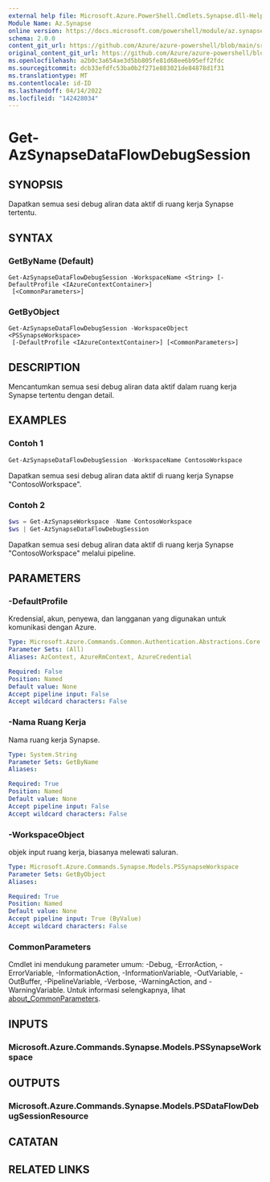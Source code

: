 ```yaml
---
external help file: Microsoft.Azure.PowerShell.Cmdlets.Synapse.dll-Help.xml
Module Name: Az.Synapse
online version: https://docs.microsoft.com/powershell/module/az.synapse/get-azsynapsedataflowdebugsession
schema: 2.0.0
content_git_url: https://github.com/Azure/azure-powershell/blob/main/src/Synapse/Synapse/help/Get-AzSynapseDataFlowDebugSession.md
original_content_git_url: https://github.com/Azure/azure-powershell/blob/main/src/Synapse/Synapse/help/Get-AzSynapseDataFlowDebugSession.md
ms.openlocfilehash: a2b0c3a654ae3d5bb805fe81d68ee6b95eff2fdc
ms.sourcegitcommit: dcb33efdfc53ba0b2f271e883021de84878d1f31
ms.translationtype: MT
ms.contentlocale: id-ID
ms.lasthandoff: 04/14/2022
ms.locfileid: "142428034"
---
```

# Get-AzSynapseDataFlowDebugSession

## SYNOPSIS
Dapatkan semua sesi debug aliran data aktif di ruang kerja Synapse tertentu.

## SYNTAX

### GetByName (Default)
```
Get-AzSynapseDataFlowDebugSession -WorkspaceName <String> [-DefaultProfile <IAzureContextContainer>]
 [<CommonParameters>]
```

### GetByObject
```
Get-AzSynapseDataFlowDebugSession -WorkspaceObject <PSSynapseWorkspace>
 [-DefaultProfile <IAzureContextContainer>] [<CommonParameters>]
```

## DESCRIPTION
Mencantumkan semua sesi debug aliran data aktif dalam ruang kerja Synapse tertentu dengan detail.

## EXAMPLES

### Contoh 1
```powershell
Get-AzSynapseDataFlowDebugSession -WorkspaceName ContosoWorkspace
```

Dapatkan semua sesi debug aliran data aktif di ruang kerja Synapse "ContosoWorkspace".

### Contoh 2
```powershell
$ws = Get-AzSynapseWorkspace -Name ContosoWorkspace
$ws | Get-AzSynapseDataFlowDebugSession
```

Dapatkan semua sesi debug aliran data aktif di ruang kerja Synapse "ContosoWorkspace" melalui pipeline.

## PARAMETERS

### -DefaultProfile
Kredensial, akun, penyewa, dan langganan yang digunakan untuk komunikasi dengan Azure.

```yaml
Type: Microsoft.Azure.Commands.Common.Authentication.Abstractions.Core.IAzureContextContainer
Parameter Sets: (All)
Aliases: AzContext, AzureRmContext, AzureCredential

Required: False
Position: Named
Default value: None
Accept pipeline input: False
Accept wildcard characters: False
```

### -Nama Ruang Kerja
Nama ruang kerja Synapse.

```yaml
Type: System.String
Parameter Sets: GetByName
Aliases:

Required: True
Position: Named
Default value: None
Accept pipeline input: False
Accept wildcard characters: False
```

### -WorkspaceObject
objek input ruang kerja, biasanya melewati saluran.

```yaml
Type: Microsoft.Azure.Commands.Synapse.Models.PSSynapseWorkspace
Parameter Sets: GetByObject
Aliases:

Required: True
Position: Named
Default value: None
Accept pipeline input: True (ByValue)
Accept wildcard characters: False
```

### CommonParameters
Cmdlet ini mendukung parameter umum: -Debug, -ErrorAction, -ErrorVariable, -InformationAction, -InformationVariable, -OutVariable, -OutBuffer, -PipelineVariable, -Verbose, -WarningAction, and -WarningVariable. Untuk informasi selengkapnya, lihat [about_CommonParameters](http://go.microsoft.com/fwlink/?LinkID=113216).

## INPUTS

### Microsoft.Azure.Commands.Synapse.Models.PSSynapseWorkspace

## OUTPUTS

### Microsoft.Azure.Commands.Synapse.Models.PSDataFlowDebugSessionResource

## CATATAN

## RELATED LINKS
